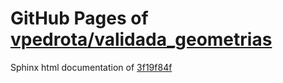 GitHub Pages of [vpedrota/validada_geometrias](https://github.com/vpedrota/validada_geometrias.git)
===
Sphinx html documentation of [3f19f84f](https://github.com/vpedrota/validada_geometrias/tree/3f19f84f93ecef26b45c03ad48e51a4b8c567aae)
